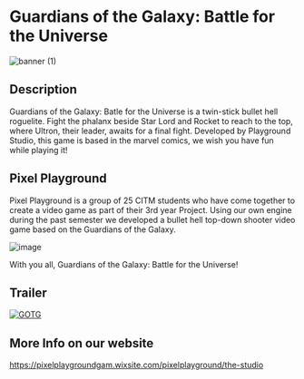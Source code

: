 # Guardians of the Galaxy: Battle for the Universe

![banner (1)](https://github.com/PixelPlaygroundStudio/GOTG/assets/59049844/9e60bc0c-6552-45df-a836-964fb31dd1c1)

## Description

Guardians of the Galaxy: Batle for the Universe is a twin-stick bullet hell roguelite. Fight the phalanx beside Star Lord and Rocket to reach to the top, where Ultron, their leader, awaits for a final fight.
Developed by Playground Studio, this game is based in the marvel comics, we wish you have fun while playing it!

## Pixel Playground

Pixel Playground is a group of 25 CITM students who have come together to create a video game as part of their 3rd year Project. Using our own engine during the past semester we developed a bullet hell top-down shooter video game based on the Guardians of the Galaxy. 

![image](https://github.com/PixelPlaygroundStudio/GOTG/assets/59049844/46550e47-ff35-4f25-a0ba-36354ccea48b)


With you all, Guardians of the Galaxy: Battle for the Universe!

## Trailer

[![GOTG](https://github.com/PixelPlaygroundStudio/GOTG/assets/59049844/e578de11-c8c9-451e-9e8c-df25c98649f7)](https://www.youtube.com/watch?v=UuwqqZc86cQ&ab_channel=PixelPlayground-GotG%3ABattlefortheUniverse "GOTG")  

## More Info on our website

https://pixelplaygroundgam.wixsite.com/pixelplayground/the-studio
